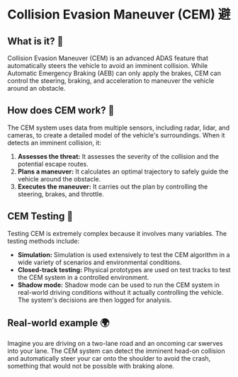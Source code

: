 # Collision Evasion Maneuver (CEM) 避

## What is it? 🤔

Collision Evasion Maneuver (CEM) is an advanced ADAS feature that automatically steers the vehicle to avoid an imminent collision. While Automatic Emergency Braking (AEB) can only apply the brakes, CEM can control the steering, braking, and acceleration to maneuver the vehicle around an obstacle.

## How does CEM work? 🧐

The CEM system uses data from multiple sensors, including radar, lidar, and cameras, to create a detailed model of the vehicle's surroundings. When it detects an imminent collision, it:

1.  **Assesses the threat:** It assesses the severity of the collision and the potential escape routes.
2.  **Plans a maneuver:** It calculates an optimal trajectory to safely guide the vehicle around the obstacle.
3.  **Executes the maneuver:** It carries out the plan by controlling the steering, brakes, and throttle.

## CEM Testing 🧪

Testing CEM is extremely complex because it involves many variables. The testing methods include:

*   **Simulation:** Simulation is used extensively to test the CEM algorithm in a wide variety of scenarios and environmental conditions.
*   **Closed-track testing:** Physical prototypes are used on test tracks to test the CEM system in a controlled environment.
*   **Shadow mode:** Shadow mode can be used to run the CEM system in real-world driving conditions without it actually controlling the vehicle. The system's decisions are then logged for analysis.

## Real-world example 🌍

Imagine you are driving on a two-lane road and an oncoming car swerves into your lane. The CEM system can detect the imminent head-on collision and automatically steer your car onto the shoulder to avoid the crash, something that would not be possible with braking alone.
